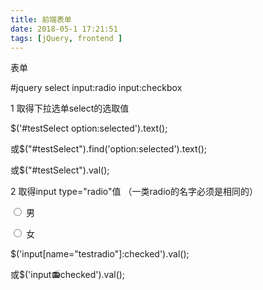 ```yaml
---
title: 前端表单 
date: 2018-05-1 17:21:51
tags: [jQuery, frontend ]
---
```


表单

#jquery select input:radio input:checkbox

1 取得下拉选单select的选取值

$('#testSelect option:selected').text();

或$("#testSelect").find('option:selected').text();

或$("#testSelect").val();

2 取得input type="radio"值 （一类radio的名字必须是相同的）

<input type="radio" name="sex" value="1" /> 男

<input type="radio" name="sex" value="2" /> 女

$('input[name="testradio"]:checked').val(); 

或$('input:radio:checked').val();
